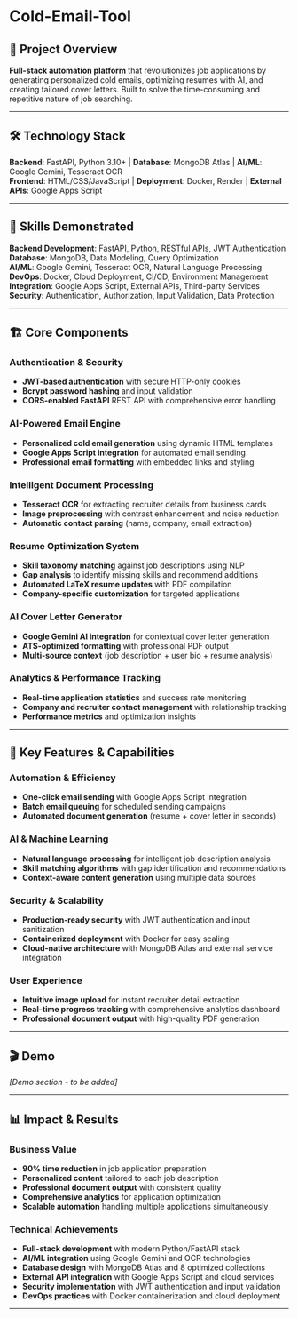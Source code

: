 # Cold-Email-Tool

## 🎯 Project Overview
**Full-stack automation platform** that revolutionizes job applications by generating personalized cold emails, optimizing resumes with AI, and creating tailored cover letters. Built to solve the time-consuming and repetitive nature of job searching.

---

## 🛠️ Technology Stack
**Backend**: FastAPI, Python 3.10+ | **Database**: MongoDB Atlas | **AI/ML**: Google Gemini, Tesseract OCR  
**Frontend**: HTML/CSS/JavaScript | **Deployment**: Docker, Render | **External APIs**: Google Apps Script

---

## 🎯 Skills Demonstrated

**Backend Development**: FastAPI, Python, RESTful APIs, JWT Authentication  
**Database**: MongoDB, Data Modeling, Query Optimization  
**AI/ML**: Google Gemini, Tesseract OCR, Natural Language Processing  
**DevOps**: Docker, Cloud Deployment, CI/CD, Environment Management  
**Integration**: Google Apps Script, External APIs, Third-party Services  
**Security**: Authentication, Authorization, Input Validation, Data Protection

---

## 🏗️ Core Components

### **Authentication & Security**
- **JWT-based authentication** with secure HTTP-only cookies
- **Bcrypt password hashing** and input validation
- **CORS-enabled FastAPI** REST API with comprehensive error handling

### **AI-Powered Email Engine**
- **Personalized cold email generation** using dynamic HTML templates
- **Google Apps Script integration** for automated email sending
- **Professional email formatting** with embedded links and styling

### **Intelligent Document Processing**
- **Tesseract OCR** for extracting recruiter details from business cards
- **Image preprocessing** with contrast enhancement and noise reduction
- **Automatic contact parsing** (name, company, email extraction)

### **Resume Optimization System**
- **Skill taxonomy matching** against job descriptions using NLP
- **Gap analysis** to identify missing skills and recommend additions
- **Automated LaTeX resume updates** with PDF compilation
- **Company-specific customization** for targeted applications

### **AI Cover Letter Generator**
- **Google Gemini AI integration** for contextual cover letter generation
- **ATS-optimized formatting** with professional PDF output
- **Multi-source context** (job description + user bio + resume analysis)

### **Analytics & Performance Tracking**
- **Real-time application statistics** and success rate monitoring
- **Company and recruiter contact management** with relationship tracking
- **Performance metrics** and optimization insights

---

## 🚀 Key Features & Capabilities

### **Automation & Efficiency**
- **One-click email sending** with Google Apps Script integration
- **Batch email queuing** for scheduled sending campaigns
- **Automated document generation** (resume + cover letter in seconds)

### **AI & Machine Learning**
- **Natural language processing** for intelligent job description analysis
- **Skill matching algorithms** with gap identification and recommendations
- **Context-aware content generation** using multiple data sources

### **Security & Scalability**
- **Production-ready security** with JWT authentication and input sanitization
- **Containerized deployment** with Docker for easy scaling
- **Cloud-native architecture** with MongoDB Atlas and external service integration

### **User Experience**
- **Intuitive image upload** for instant recruiter detail extraction
- **Real-time progress tracking** with comprehensive analytics dashboard
- **Professional document output** with high-quality PDF generation

---

## 🎬 Demo

*[Demo section - to be added]*

---

## 📊 Impact & Results

### **Business Value**
- **90% time reduction** in job application preparation
- **Personalized content** tailored to each job description
- **Professional document output** with consistent quality
- **Comprehensive analytics** for application optimization
- **Scalable automation** handling multiple applications simultaneously

### **Technical Achievements**
- **Full-stack development** with modern Python/FastAPI stack
- **AI/ML integration** using Google Gemini and OCR technologies
- **Database design** with MongoDB Atlas and 8 optimized collections
- **External API integration** with Google Apps Script and cloud services
- **Security implementation** with JWT authentication and input validation
- **DevOps practices** with Docker containerization and cloud deployment

---
